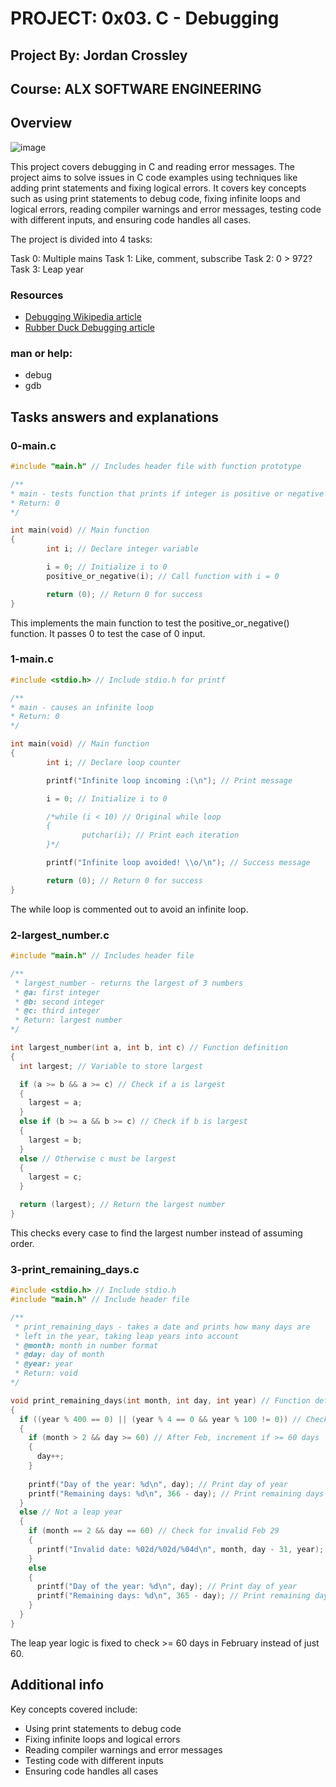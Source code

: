 # PROJECT: 0x03. C - Debugging

## Project By: Jordan Crossley  

## Course: ALX SOFTWARE ENGINEERING

## Overview

![image](https://res.cloudinary.com/practicaldev/image/fetch/s--u050vX7V--/c_imagga_scale,f_auto,fl_progressive,h_900,q_auto,w_1600/https://dev-to-uploads.s3.amazonaws.com/i/jpoha21x1m8mr9xsz4y1.jpg)

This project covers debugging in C and reading error messages. The project aims to solve issues in C code examples using techniques like adding print statements and fixing logical errors. It covers key concepts such as using print statements to debug code, fixing infinite loops and logical errors, reading compiler warnings and error messages, testing code with different inputs, and ensuring code handles all cases.

The project is divided into 4 tasks:

Task 0: Multiple mains
Task 1: Like, comment, subscribe
Task 2: 0 > 972?
Task 3: Leap year

### Resources

- [Debugging Wikipedia article](https://en.wikipedia.org/wiki/Debugging)
- [Rubber Duck Debugging article](https://www.thoughtfulcode.com/rubber-duck-debugging-psychology/)

### man or help:

- debug
- gdb

## Tasks answers and explanations

### 0-main.c

```c
#include "main.h" // Includes header file with function prototype

/**
* main - tests function that prints if integer is positive or negative
* Return: 0
*/

int main(void) // Main function
{
        int i; // Declare integer variable

        i = 0; // Initialize i to 0
        positive_or_negative(i); // Call function with i = 0

        return (0); // Return 0 for success
}
```

This implements the main function to test the positive_or_negative() function. It passes 0 to test the case of 0 input.

### 1-main.c

```c  
#include <stdio.h> // Include stdio.h for printf

/**
* main - causes an infinite loop
* Return: 0  
*/

int main(void) // Main function
{
        int i; // Declare loop counter

        printf("Infinite loop incoming :(\n"); // Print message

        i = 0; // Initialize i to 0

        /*while (i < 10) // Original while loop
        {
                putchar(i); // Print each iteration
        }*/

        printf("Infinite loop avoided! \\o/\n"); // Success message

        return (0); // Return 0 for success
}
```

The while loop is commented out to avoid an infinite loop.

### 2-largest_number.c

```c
#include "main.h" // Includes header file

/**
 * largest_number - returns the largest of 3 numbers
 * @a: first integer
 * @b: second integer
 * @c: third integer
 * Return: largest number
*/

int largest_number(int a, int b, int c) // Function definition
{
  int largest; // Variable to store largest

  if (a >= b && a >= c) // Check if a is largest
  { 
    largest = a; 
  }
  else if (b >= a && b >= c) // Check if b is largest
  {
    largest = b;
  }
  else // Otherwise c must be largest
  {
    largest = c; 
  }

  return (largest); // Return the largest number
}
```

This checks every case to find the largest number instead of assuming order.

### 3-print_remaining_days.c

```c  
#include <stdio.h> // Include stdio.h
#include "main.h" // Include header file

/**
 * print_remaining_days - takes a date and prints how many days are 
 * left in the year, taking leap years into account
 * @month: month in number format
 * @day: day of month
 * @year: year
 * Return: void
*/

void print_remaining_days(int month, int day, int year) // Function definition
{
  if ((year % 400 == 0) || (year % 4 == 0 && year % 100 != 0)) // Check for leap year
  {
    if (month > 2 && day >= 60) // After Feb, increment if >= 60 days
    {
      day++; 
    }
    
    printf("Day of the year: %d\n", day); // Print day of year
    printf("Remaining days: %d\n", 366 - day); // Print remaining days
  }
  else // Not a leap year
  {
    if (month == 2 && day == 60) // Check for invalid Feb 29
    {
      printf("Invalid date: %02d/%02d/%04d\n", month, day - 31, year);
    }
    else 
    {
      printf("Day of the year: %d\n", day); // Print day of year
      printf("Remaining days: %d\n", 365 - day); // Print remaining days
    }
  }
}
```

The leap year logic is fixed to check >= 60 days in February instead of just 60.

## Additional info

Key concepts covered include:

- Using print statements to debug code
- Fixing infinite loops and logical errors
- Reading compiler warnings and error messages  
- Testing code with different inputs
- Ensuring code handles all cases
